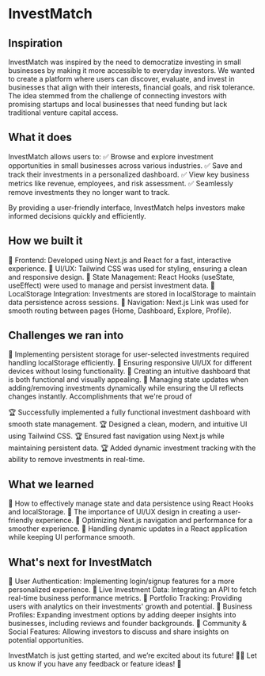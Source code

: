 # InvestMatch
## Inspiration
InvestMatch was inspired by the need to democratize investing in small businesses by making it more accessible to everyday investors. We wanted to create a platform where users can discover, evaluate, and invest in businesses that align with their interests, financial goals, and risk tolerance. The idea stemmed from the challenge of connecting investors with promising startups and local businesses that need funding but lack traditional venture capital access.

## What it does
InvestMatch allows users to: ✅ Browse and explore investment opportunities in small businesses across various industries. ✅ Save and track their investments in a personalized dashboard. ✅ View key business metrics like revenue, employees, and risk assessment. ✅ Seamlessly remove investments they no longer want to track.

By providing a user-friendly interface, InvestMatch helps investors make informed decisions quickly and efficiently.

## How we built it
🔹 Frontend: Developed using Next.js and React for a fast, interactive experience. 🔹 UI/UX: Tailwind CSS was used for styling, ensuring a clean and responsive design. 🔹 State Management: React Hooks (useState, useEffect) were used to manage and persist investment data. 🔹 LocalStorage Integration: Investments are stored in localStorage to maintain data persistence across sessions. 🔹 Navigation: Next.js Link was used for smooth routing between pages (Home, Dashboard, Explore, Profile).

## Challenges we ran into
🚧 Implementing persistent storage for user-selected investments required handling localStorage efficiently. 🚧 Ensuring responsive UI/UX for different devices without losing functionality. 🚧 Creating an intuitive dashboard that is both functional and visually appealing. 🚧 Managing state updates when adding/removing investments dynamically while ensuring the UI reflects changes instantly.
Accomplishments that we're proud of

🏆 Successfully implemented a fully functional investment dashboard with smooth state management. 🏆 Designed a clean, modern, and intuitive UI using Tailwind CSS. 🏆 Ensured fast navigation using Next.js while maintaining persistent data. 🏆 Added dynamic investment tracking with the ability to remove investments in real-time.

## What we learned
📌 How to effectively manage state and data persistence using React Hooks and localStorage. 📌 The importance of UI/UX design in creating a user-friendly experience. 📌 Optimizing Next.js navigation and performance for a smoother experience. 📌 Handling dynamic updates in a React application while keeping UI performance smooth.

## What's next for InvestMatch
🚀 User Authentication: Implementing login/signup features for a more personalized experience. 🚀 Live Investment Data: Integrating an API to fetch real-time business performance metrics. 🚀 Portfolio Tracking: Providing users with analytics on their investments' growth and potential. 🚀 Business Profiles: Expanding investment options by adding deeper insights into businesses, including reviews and founder backgrounds. 🚀 Community & Social Features: Allowing investors to discuss and share insights on potential opportunities.

InvestMatch is just getting started, and we’re excited about its future! 🚀💡 Let us know if you have any feedback or feature ideas! 🎯

<!-- # Free React / Next.js landing page template

![Open React / Next.js template preview](https://github.com/user-attachments/assets/522a5e46-2a0e-48ca-80eb-87c7fa58f3ea)

**Open** is a **free React / Next.js landing page template built with Tailwind CSS** for developers/makers who want to create a quick and professional landing page for their open source projects, SaaS products, online services, and more.

**UPDATE 2025-02-04** Added Tailwind v4 support!

Use it for whatever you want, and be sure to reach us out on [Twitter](https://twitter.com/Cruip_com) if you build anything cool/useful with it.

Created and maintained with ❤️ by [Cruip.com](https://cruip.com).

_Version 1.0.0 built with the Cruip CSS is available [here](https://github.com/cruip/open-react-template/releases/tag/1.0.0)._
_Version 2.0.3 built with Tailwind CSS and React + Vite is available [here](https://github.com/cruip/open-react-template/releases/tag/2.0.3)._
_Version 3.3.0 (before redesign) built with Tailwind CSS and Next.js is available [here](https://github.com/cruip/open-react-template/releases/tag/3.3.0)._

## Live demo

Check the live demo here 👉️ [https://open.cruip.com/](https://open.cruip.com/)

## Open PRO

[![Open Pro](https://github.com/user-attachments/assets/2062c728-95f1-4d59-aa2d-d63556f625d5)](https://cruip.com/)

## Design files

If you need the design files, you can download them from Figma's Community 👉 https://bit.ly/401KSUS

## Usage

This is a [Next.js](https://nextjs.org/) project bootstrapped with [`create-next-app`](https://github.com/vercel/next.js/tree/canary/packages/create-next-app).

### Getting Started

First, run the development server:

```bash
npm run dev
# or
pnpm dev (recommended)
# or
yarn dev
```

Open [http://localhost:3000](http://localhost:3000) with your browser to see the result.

You can start editing the page by modifying `app/page.tsx`. The page auto-updates as you edit the file.

[API routes](https://nextjs.org/docs/api-routes/introduction) can be accessed on [http://localhost:3000/api/hello](http://localhost:3000/api/hello). This endpoint can be edited in `pages/api/hello.ts`.

The `pages/api` directory is mapped to `/api/*`. Files in this directory are treated as [API routes](https://nextjs.org/docs/api-routes/introduction) instead of React pages.

This project uses [`next/font`](https://nextjs.org/docs/basic-features/font-optimization) to automatically optimize and load Inter, a custom Google Font.

### Learn More

To learn more about Next.js, take a look at the following resources:

- [Next.js Documentation](https://nextjs.org/docs) - learn about Next.js features and API.
- [Learn Next.js](https://nextjs.org/learn) - an interactive Next.js tutorial.

You can check out [the Next.js GitHub repository](https://github.com/vercel/next.js/) - your feedback and contributions are welcome!

### Deploy on Vercel

The easiest way to deploy your Next.js app is to use the [Vercel Platform](https://vercel.com/new?utm_medium=default-template&filter=next.js&utm_source=create-next-app&utm_campaign=create-next-app-readme) from the creators of Next.js.

Check out our [Next.js deployment documentation](https://nextjs.org/docs/deployment) for more details.

### Support notes

This template has been developed with the App Router (`app`) and React Server Components. If you’re unfamiliar with these beta features, you can find more information about them on the Next.js beta documentation page. So, please note that any request dealing with React (e.g. extra features, customisations, et cetera) is to be considered out of the support scope.

For more information about what support covers, please see our (FAQs)[https://cruip.com/faq/].

## Credits

- [Nucleo](https://nucleoapp.com/)

## Terms and License

- Released under the [GPL](https://www.gnu.org/licenses/gpl-3.0.html).
- Copyright 2024 [Cruip](https://cruip.com/).
- Use it for personal and commercial projects, but please don’t republish, redistribute, or resell the template.
- Attribution is not required, although it is really appreciated.

## About Us

We're an Italian developer/designer duo creating high-quality design/code resources for developers, makers, and startups.

## Stay in the loop

If you would like to know when we release new resources, you can follow [@pacovitiello](https://x.com/pacovitiello) and [@DavidePacilio](https://x.com/DavidePacilio) on X, or you can subscribe to our [newsletter](https://cruip.com/newsletter/). -->
